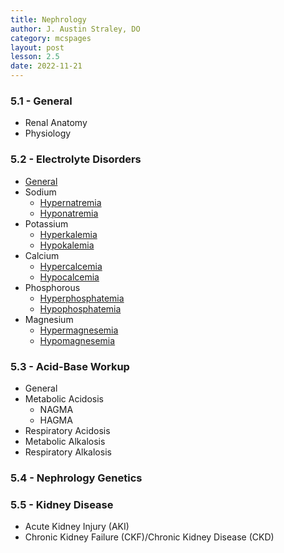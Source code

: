 ```yaml
---
title: Nephrology
author: J. Austin Straley, DO
category: mcspages
layout: post
lesson: 2.5
date: 2022-11-21
---
```


### 5.1 - General
- Renal Anatomy
- Physiology

### 5.2 - Electrolyte Disorders
- [General][14]
- Sodium
    - [Hypernatremia][15]
    - [Hyponatremia][16]
- Potassium
    - [Hyperkalemia][17]
    - [Hypokalemia][18]
- Calcium
    - [Hypercalcemia][19]
    - [Hypocalcemia][20]
- Phosphorous
    - [Hyperphosphatemia][21]
    - [Hypophosphatemia][22]
- Magnesium
    - [Hypermagnesemia][23]
    - [Hypomagnesemia][24]

### 5.3 - Acid-Base Workup
- General
- Metabolic Acidosis
    - NAGMA
    - HAGMA
- Respiratory Acidosis
- Metabolic Alkalosis
- Respiratory Alkalosis

### 5.4 - Nephrology Genetics

### 5.5 - Kidney Disease
- Acute Kidney Injury (AKI)
- Chronic Kidney Failure (CKF)/Chronic Kidney Disease (CKD)




[14]: /feed/mcspages/2.5.2.0-general
[15]: /feed/mcspages/2.5.2.1-hypernatremia
[16]: /feed/mcspages/2.5.2.2-hyponatremia.html/
[17]: /feed/mcspages/2.5.2.3-hyperkalemia.html/
[18]: /feed/mcspages/2.5.2.4-hypokalemia.html/
[19]: /feed/mcspages/2.5.2.5-hypercalcemia.html/
[20]: /feed/mcspages/2.5.2.6-hypocalcemia.html/
[21]: /feed/mcspages/2.5.2.7-hyperphosphatemia.html/
[22]: /feed/mcspages/2.5.2.8-hypophosphatemia.html/
[23]: /feed/mcspages/2.5.2.9-hypermagnesemia.html/
[24]: /feed/mcspages/2.5.2.10-hypomagnesemia.html/


